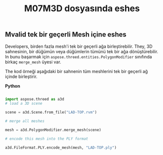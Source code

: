 ﻿---
title: M07M3D dosyasında eshes
type: docs
weight: 90
url: /tr/python-net/merge-meshes-in-3d-file/
description: Developers, birden fazla mesh'i tek bir geçerli ağa birleştirebilir. They, 3D sahnesinin, bir düğümün veya düğümlerin tümünü tek bir ağa dönüştürebilir. In bunu başarmak için, Aspose.ThreeD.Entities. olyolygon. odifier sınıfında üç MergeMesh üyesi vardır.
---
## **Mvalid tek bir geçerli Mesh içine eshes**
Developers, birden fazla mesh'i tek bir geçerli ağa birleştirebilir. They, 3D sahnesinin, bir düğümün veya düğümlerin tümünü tek bir ağa dönüştürebilir. In bunu başarmak için `aspose.threed.entities.PolygonModifier` sınıfında birkaç `merge_mesh` üyesi var.

The kod örneği aşağıdaki bir sahnenin tüm meshlerini tek bir geçerli ağ içinde birleştirir.

**Python**

```py

import aspose.threed as a3d
# load a 3D scene

scene = a3d.Scene.from_file("LAD-TOP.rvm")

# merge all meshes

mesh = a3d.PolygonModifier.merge_mesh(scene)

# encode this mesh into the PLY format

a3d.FileFormat.PLY.encode_mesh(mesh, "LAD-TOP.ply")

```
